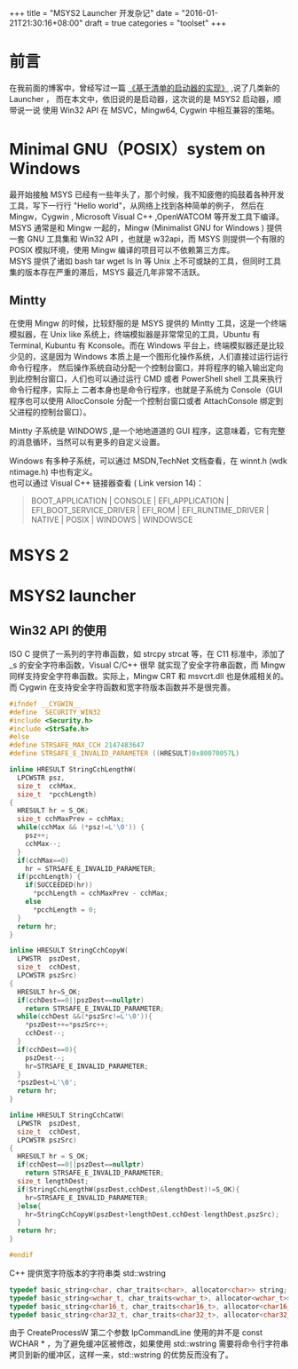 +++
title = "MSYS2 Launcher 开发杂记"
date = "2016-01-21T21:30:16+08:00"
draft = true
categories = "toolset"
+++
# 前言

在我前面的博客中，曾经写过一篇 [《基于清单的启动器的实现》](http://forcemz.net/toolset/2015/11/27/NewLauncher.html) ,说了几类新的 Launcher ，
而在本文中，依旧说的是启动器，这次说的是 MSYS2 启动器，顺带说一说 使用 Win32 API 在 MSVC，Mingw64, Cygwin 中相互兼容的策略。

# Minimal GNU（POSIX）system on Windows   

最开始接触 MSYS 已经有一些年头了，那个时候，我不知疲倦的捣鼓着各种开发工具，写下一行行 "Hello world"，从网络上找到各种简单的例子，
然后在 Mingw，Cygwin , Microsoft Visual C++ ,OpenWATCOM 等开发工具下编译。MSYS 通常是和 Mingw 一起的，Mingw (Minimalist GNU for Windows
) 提供一套 GNU 工具集和 Win32 API ，也就是 w32api，而 MSYS 则提供一个有限的 POSIX 模拟环境，使用 Mingw 编译的项目可以不依赖第三方库。     
MSYS 提供了诸如 bash tar wget ls ln 等 Unix 上不可或缺的工具，但同时工具集的版本存在严重的滞后，MSYS 最近几年非常不活跃。

## Mintty   

在使用 Mingw 的时候，比较舒服的是 MSYS 提供的 Mintty 工具，这是一个终端模拟器，在 Unix like 系统上，终端模拟器是非常常见的工具，Ubuntu 有 Terminal,
Kubuntu 有 Kconsole。而在 Windows 平台上，终端模拟器还是比较少见的，这是因为 Windows 本质上是一个图形化操作系统，人们直接过运行运行命令行程序，
然后操作系统自动分配一个控制台窗口，并将程序的输入输出定向到此控制台窗口，人们也可以通过运行 CMD 或者 PowerShell shell 工具来执行命令行程序，实际上
二者本身也是命令行程序，也就是子系统为 Console（GUI 程序也可以使用 AllocConsole 分配一个控制台窗口或者 AttachConsole 绑定到父进程的控制台窗口）。

Mintty 子系统是 WINDOWS ,是一个地地道道的 GUI 程序，这意味着，它有完整的消息循环，当然可以有更多的自定义设置。

Windows 有多种子系统，可以通过 MSDN,TechNet 文档查看，在 winnt.h (wdk ntimage.h) 中也有定义。    
也可以通过 Visual C++ 链接器查看 ( Link version 14)：      

>BOOT_APPLICATION | CONSOLE | EFI_APPLICATION | EFI_BOOT_SERVICE_DRIVER | EFI_ROM |
>EFI_RUNTIME_DRIVER | NATIVE | POSIX | WINDOWS | WINDOWSCE


# MSYS 2


# MSYS2 launcher

## Win32 API 的使用

ISO C 提供了一系列的字符串函数，如 strcpy strcat 等，在 C11 标准中，添加了 _s 的安全字符串函数，Visual C/C++ 很早
就实现了安全字符串函数，而 Mingw 同样支持安全字符串函数。实际上，Mingw CRT 和 msvcrt.dll 也是休戚相关的。而 
Cygwin 在支持安全字符函数和宽字符版本函数并不是很完善。

```cpp
#ifndef __CYGWIN__
#define  SECURITY_WIN32
#include <Security.h>
#include <StrSafe.h>
#else
#define STRSAFE_MAX_CCH 2147483647
#define STRSAFE_E_INVALID_PARAMETER ((HRESULT)0x80070057L)

inline HRESULT StringCchLengthW(
  LPCWSTR psz,
  size_t  cchMax,
  size_t  *pcchLength)
{
  HRESULT hr = S_OK;
  size_t cchMaxPrev = cchMax;
  while(cchMax && (*psz!=L'\0')) {
    psz++;
    cchMax--;
  }
  if(cchMax==0)
    hr = STRSAFE_E_INVALID_PARAMETER;
  if(pcchLength) {
    if(SUCCEEDED(hr))
      *pcchLength = cchMaxPrev - cchMax;
    else
      *pcchLength = 0;
  }
  return hr;
}

inline HRESULT StringCchCopyW(
  LPWSTR  pszDest,
  size_t  cchDest,
  LPCWSTR pszSrc)
{
  HRESULT hr=S_OK;
  if(cchDest==0||pszDest==nullptr)
    return STRSAFE_E_INVALID_PARAMETER;
  while(cchDest &&(*pszSrc!=L'\0')){
    *pszDest++=*pszSrc++;
    cchDest--;
  }
  if(cchDest==0){
    pszDest--;
    hr=STRSAFE_E_INVALID_PARAMETER;
  }
  *pszDest=L'\0';
  return hr;
}

inline HRESULT StringCchCatW(
  LPWSTR  pszDest,
  size_t  cchDest,
  LPCWSTR pszSrc)
{
  HRESULT hr = S_OK;
  if(cchDest==0||pszDest==nullptr)
    return STRSAFE_E_INVALID_PARAMETER;
  size_t lengthDest;
  if(StringCchLengthW(pszDest,cchDest,&lengthDest)!=S_OK){
    hr=STRSAFE_E_INVALID_PARAMETER;
  }else{
    hr=StringCchCopyW(pszDest+lengthDest,cchDest-lengthDest,pszSrc);
  }
  return hr;
}

#endif
```

C++ 提供宽字符版本的字符串类 std::wstring 

```cpp
typedef basic_string<char, char_traits<char>, allocator<char>> string;
typedef basic_string<wchar_t, char_traits<wchar_t>, allocator<wchar_t>> wstring;
typedef basic_string<char16_t, char_traits<char16_t>, allocator<char16_t>> u16string;
typedef basic_string<char32_t, char_traits<char32_t>, allocator<char32_t>> u32string;
```

由于 CreateProcessW 第二个参数 lpCommandLine 使用的并不是 const WCHAR * ，为了避免缓冲区被修改，如果使用 
std::wstring 需要将命令行字符串拷贝到新的缓冲区，这样一来，std::wstring 的优势反而没有了。

